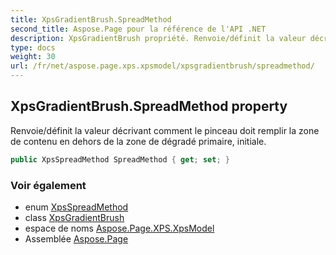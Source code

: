 ```yaml
---
title: XpsGradientBrush.SpreadMethod
second_title: Aspose.Page pour la référence de l'API .NET
description: XpsGradientBrush propriété. Renvoie/définit la valeur décrivant comment le pinceau doit remplir la zone de contenu en dehors de la zone de dégradé primaire initiale.
type: docs
weight: 30
url: /fr/net/aspose.page.xps.xpsmodel/xpsgradientbrush/spreadmethod/
---
```

## XpsGradientBrush.SpreadMethod property

Renvoie/définit la valeur décrivant comment le pinceau doit remplir la zone de contenu en dehors de la zone de dégradé primaire, initiale.

```csharp
public XpsSpreadMethod SpreadMethod { get; set; }
```

### Voir également

* enum [XpsSpreadMethod](../../xpsspreadmethod/)
* class [XpsGradientBrush](../)
* espace de noms [Aspose.Page.XPS.XpsModel](../../xpsgradientbrush/)
* Assemblée [Aspose.Page](../../../)


